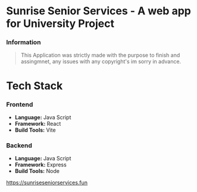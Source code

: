 # Sunrise Senior Services - A web app for University Project

### Information
> This Application was strictly made with the purpose to finish and assingmnet, any issues with any copyright's im sorry in advance.

# Tech Stack
### Frontend
* **Language:** Java Script
* **Framework:** React
* **Build Tools:** Vite
 
### Backend
* **Language:** Java Script
* **Framework:** Express
* **Build Tools:** Node

<ins>https://sunriseseniorservices.fun</ins>
